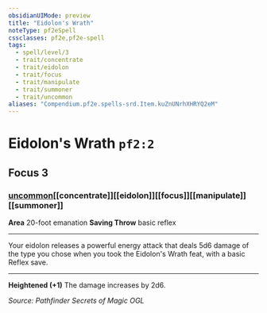 ```yaml
---
obsidianUIMode: preview
title: "Eidolon's Wrath"
noteType: pf2eSpell
cssclasses: pf2e,pf2e-spell
tags:
  - spell/level/3
  - trait/concentrate
  - trait/eidolon
  - trait/focus
  - trait/manipulate
  - trait/summoner
  - trait/uncommon
aliases: "Compendium.pf2e.spells-srd.Item.kuZnUNrhXHRYQ2eM" 
---
```

# Eidolon's Wrath  `pf2:2`  
## Focus 3
### [uncommon](uncommon "Uncommon Rarity Trait")[[concentrate]][[eidolon]][[focus]][[manipulate]][[summoner]]

**Area** 20-foot emanation
**Saving Throw** basic reflex
* * * 
Your eidolon releases a powerful energy attack that deals 5d6 damage of the type you chose when you took the Eidolon's Wrath feat, with a basic Reflex save.

* * *

**Heightened (+1)** The damage increases by 2d6.

*Source: Pathfinder Secrets of Magic*
*OGL*